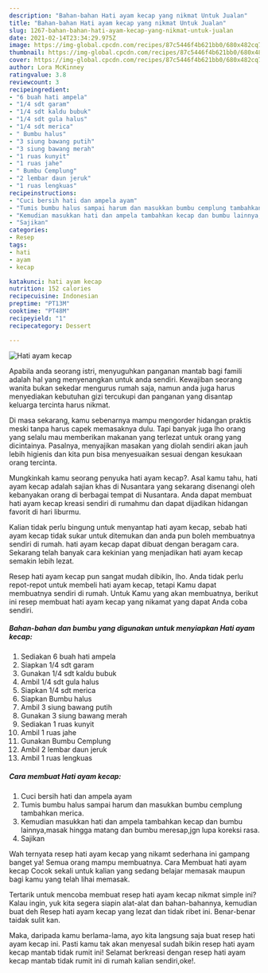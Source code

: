 ```yaml
---
description: "Bahan-bahan Hati ayam kecap yang nikmat Untuk Jualan"
title: "Bahan-bahan Hati ayam kecap yang nikmat Untuk Jualan"
slug: 1267-bahan-bahan-hati-ayam-kecap-yang-nikmat-untuk-jualan
date: 2021-02-14T23:34:29.975Z
image: https://img-global.cpcdn.com/recipes/87c5446f4b621bb0/680x482cq70/hati-ayam-kecap-foto-resep-utama.jpg
thumbnail: https://img-global.cpcdn.com/recipes/87c5446f4b621bb0/680x482cq70/hati-ayam-kecap-foto-resep-utama.jpg
cover: https://img-global.cpcdn.com/recipes/87c5446f4b621bb0/680x482cq70/hati-ayam-kecap-foto-resep-utama.jpg
author: Lora McKinney
ratingvalue: 3.8
reviewcount: 3
recipeingredient:
- "6 buah hati ampela"
- "1/4 sdt garam"
- "1/4 sdt kaldu bubuk"
- "1/4 sdt gula halus"
- "1/4 sdt merica"
- " Bumbu halus"
- "3 siung bawang putih"
- "3 siung bawang merah"
- "1 ruas kunyit"
- "1 ruas jahe"
- " Bumbu Cemplung"
- "2 lembar daun jeruk"
- "1 ruas lengkuas"
recipeinstructions:
- "Cuci bersih hati dan ampela ayam"
- "Tumis bumbu halus sampai harum dan masukkan bumbu cemplung tambahkan merica."
- "Kemudian masukkan hati dan ampela tambahkan kecap dan bumbu lainnya,masak hingga matang dan bumbu meresap,jgn lupa koreksi rasa."
- "Sajikan"
categories:
- Resep
tags:
- hati
- ayam
- kecap

katakunci: hati ayam kecap 
nutrition: 152 calories
recipecuisine: Indonesian
preptime: "PT13M"
cooktime: "PT48M"
recipeyield: "1"
recipecategory: Dessert

---
```



![Hati ayam kecap](https://img-global.cpcdn.com/recipes/87c5446f4b621bb0/680x482cq70/hati-ayam-kecap-foto-resep-utama.jpg)

Apabila anda seorang istri, menyuguhkan panganan mantab bagi famili adalah hal yang menyenangkan untuk anda sendiri. Kewajiban seorang  wanita bukan sekedar mengurus rumah saja, namun anda juga harus menyediakan kebutuhan gizi tercukupi dan panganan yang disantap keluarga tercinta harus nikmat.

Di masa  sekarang, kamu sebenarnya mampu mengorder hidangan praktis meski tanpa harus capek memasaknya dulu. Tapi banyak juga lho orang yang selalu mau memberikan makanan yang terlezat untuk orang yang dicintainya. Pasalnya, menyajikan masakan yang diolah sendiri akan jauh lebih higienis dan kita pun bisa menyesuaikan sesuai dengan kesukaan orang tercinta. 



Mungkinkah kamu seorang penyuka hati ayam kecap?. Asal kamu tahu, hati ayam kecap adalah sajian khas di Nusantara yang sekarang disenangi oleh kebanyakan orang di berbagai tempat di Nusantara. Anda dapat membuat hati ayam kecap kreasi sendiri di rumahmu dan dapat dijadikan hidangan favorit di hari liburmu.

Kalian tidak perlu bingung untuk menyantap hati ayam kecap, sebab hati ayam kecap tidak sukar untuk ditemukan dan anda pun boleh membuatnya sendiri di rumah. hati ayam kecap dapat dibuat dengan beragam cara. Sekarang telah banyak cara kekinian yang menjadikan hati ayam kecap semakin lebih lezat.

Resep hati ayam kecap pun sangat mudah dibikin, lho. Anda tidak perlu repot-repot untuk membeli hati ayam kecap, tetapi Kamu dapat membuatnya sendiri di rumah. Untuk Kamu yang akan membuatnya, berikut ini resep membuat hati ayam kecap yang nikamat yang dapat Anda coba sendiri.

<!--inarticleads1-->

##### Bahan-bahan dan bumbu yang digunakan untuk menyiapkan Hati ayam kecap:

1. Sediakan 6 buah hati ampela
1. Siapkan 1/4 sdt garam
1. Gunakan 1/4 sdt kaldu bubuk
1. Ambil 1/4 sdt gula halus
1. Siapkan 1/4 sdt merica
1. Siapkan  Bumbu halus
1. Ambil 3 siung bawang putih
1. Gunakan 3 siung bawang merah
1. Sediakan 1 ruas kunyit
1. Ambil 1 ruas jahe
1. Gunakan  Bumbu Cemplung
1. Ambil 2 lembar daun jeruk
1. Ambil 1 ruas lengkuas




<!--inarticleads2-->

##### Cara membuat Hati ayam kecap:

1. Cuci bersih hati dan ampela ayam
1. Tumis bumbu halus sampai harum dan masukkan bumbu cemplung tambahkan merica.
1. Kemudian masukkan hati dan ampela tambahkan kecap dan bumbu lainnya,masak hingga matang dan bumbu meresap,jgn lupa koreksi rasa.
1. Sajikan




Wah ternyata resep hati ayam kecap yang nikamt sederhana ini gampang banget ya! Semua orang mampu membuatnya. Cara Membuat hati ayam kecap Cocok sekali untuk kalian yang sedang belajar memasak maupun bagi kamu yang telah lihai memasak.

Tertarik untuk mencoba membuat resep hati ayam kecap nikmat simple ini? Kalau ingin, yuk kita segera siapin alat-alat dan bahan-bahannya, kemudian buat deh Resep hati ayam kecap yang lezat dan tidak ribet ini. Benar-benar taidak sulit kan. 

Maka, daripada kamu berlama-lama, ayo kita langsung saja buat resep hati ayam kecap ini. Pasti kamu tak akan menyesal sudah bikin resep hati ayam kecap mantab tidak rumit ini! Selamat berkreasi dengan resep hati ayam kecap mantab tidak rumit ini di rumah kalian sendiri,oke!.

